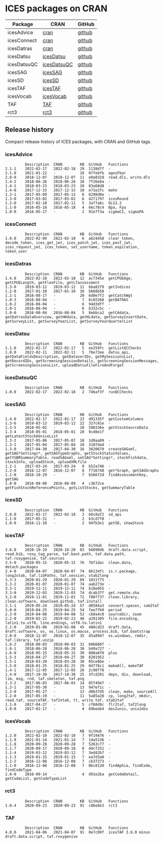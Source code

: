 # ICES packages on CRAN

Package     | CRAN                                                          | GitHub
----------- | ------------------------------------------------------------- | ------
icesAdvice  | [cran](https://cran.r-project.org/package=icesAdvice)         | [github](https://github.com/ices-tools-prod/icesAdvice)
icesConnect | [cran](https://cran.r-project.org/package=icesConnect)        | [github](https://github.com/ices-tools-prod/icesConnect)
icesDatras  | [cran](https://cran.r-project.org/package=icesDatras)         | [github](https://github.com/ices-tools-prod/icesDatras)
icesDatsu   | [icesDatsu](https://cran.r-project.org/package=icesDatsu)     | [github](https://github.com/ices-tools-prod/icesDatsu)
icesDatsuQC | [icesDatsuQC](https://cran.r-project.org/package=icesDatsuQC) | [github](https://github.com/ices-tools-prod/icesDatsuQC)
icesSAG     | [icesSAG](https://cran.r-project.org/package=icesSAG)         | [github](https://github.com/ices-tools-prod/icesSAG)
icesSD      | [icesSD](https://cran.r-project.org/package=icesSD)           | [github](https://github.com/ices-tools-prod/icesSD)
icesTAF     | [icesTAF](https://cran.r-project.org/package=icesTAF)         | [github](https://github.com/ices-tools-prod/icesTAF)
icesVocab   | [icesVocab](https://cran.r-project.org/package=icesVocab)     | [github](https://github.com/ices-tools-prod/icesVocab)
TAF         | [TAF](https://cran.r-project.org/package=TAF)                 | [github](https://github.com/ices-tools-prod/TAF)
rct3        | [rct3](https://cran.r-project.org/package=rct3)               | [github](https://github.com/ices-tools-prod/rct3)

## Release history

Compact release history of ICES packages, with CRAN and GitHub tags.

### icesAdvice

```
         Description  CRAN        KB  GitHub   Functions
2.1.1    2022-02-17   2022-02-18  29  1138d7f  -
2.1.0    2021-01-22   -           18  07febfb  agesFbar
2.0-0    2018-12-07   2018-12-07  11  e0a832d  read.dls, write.dls
1.4-2    2018-06-26   2018-06-26  10  7f26e8a  -
1.4-1    2018-03-23   2018-03-23  10  03a68d8  -
1.4-0    2017-12-15   2017-12-15  10  e71e2fc  mohn
1.3-1    2017-05-09   2017-05-13   6  6298d8e  -
1.3-0    2017-03-02   2017-03-02   6  4271797  icesRound
1.2-0    2017-02-10   2017-02-11   5  3af7a6c  DLS3.2
1.1-0    2016-05-18   2016-05-18   4  66c78c4  Bpa, Fpa
1.0-0    2016-05-17   -            2  91e7f3a  sigmaCI, sigmaPA
```

### icesConnect

```
         Description  CRAN        KB  GitHub   Functions
1.0.0    2022-02-09   2022-02-10   6  a624458  clear_token, decode_token, ices_get_jwt, ices_patch_jwt, ices_post_jwt, ices_request_jwt, ices_token, set_username, token_expiration, token_user
```

### icesDatras

```
         Description  CRAN        KB  GitHub   Functions
1.4.0    2022-02-10   2022-02-10  12  ac7345e  getCPUEAge, getCPUELength, getFlexFile, getLTassessment
1.3-0    2019-03-12   2019-03-12  11  bba82f9  getIndices
1.2-0    2017-01-10   2017-01-10  10  bb68b58  -
1.1-1    2016-08-17   -           20  6d0e7f2  getCatchWgt
1.0-3    2016-08-04   -            7  6c65268  getDATRAS
1.0-2    2016-08-04   -            6  94d3dff  -
1.0-1    2016-08-04   -            6  b332c5c  -
1.0-0    2016-08-04   2016-08-04   5  8ebbca2  getCAdata, getDatrasDataOverview, getHHdata, getHLdata, getSurveyInsertDate, getSurveyList, getSurveyYearList, getSurveyYearQuarterList
```

### icesDatsu

```
         Description  CRAN        KB  GitHub   Functions
1.1.0    2022-02-17   2022-02-17   5  ee259fc  getListQCChecks
1.0.0    2022-02-11   2022-02-11   5  7be73ee  datsu_api, getDataFieldsDescription, getDataverIDs, getMySessionsList, getRecordIDs, getScreeningSessionDetails, getScreeningSessionMessages, getScreeningSessionsList, uploadDatsuFileFireAndForget
```

### icesDatsuQC

```
         Description  CRAN        KB  GitHub   Functions
1.0.0    2022-02-17   2022-02-18   2  74baf3f  runQCChecks
```

### icesSAG

```
         Description  CRAN        KB  GitHub   Functions
1.4.0    2022-02-17   2022-02-17  23  d91335f  getCustomColumns
1.3-6    2019-03-13   2019-03-12  22  327c81e  -
1.3-5    2018-05-02   -           20  588336e  getStockSourceData
1.3-4    2018-05-01   2018-05-01  20  9cd8e1f  getLatestStockAdviceList
1.3-2    2017-05-06   2017-05-07  18  1d9aa89  -
1.3-1    2017-05-04   2017-05-04  18  3107dad  -
1.3-0    2017-04-30   2017-04-30  16  3620670  createSAGxml, getSAG*Settings*, getSAGTypeGraphs, getStockStatusValues, getYSBRSummaryTable, readSAGxml, setSAG*Settings*, stockFishdata, stockInfo, uploadStock, uploadXMLfile
1.2-1    2017-03-24   2017-03-24   9  b52a746  -
1.2-0    2016-12-07   2016-12-07   8  f716748  get*Graph, getSAGGraphs
1.1-0    2016-10-29   -            7  b566f2d  findAssessmentKey, getSAG
1.0-0    2016-08-08   2016-08-09   4  c3672ce  getFishStockReferencePoints, getListStocks, getSummaryTable
```

### icesSD

```
         Description  CRAN        KB  GitHub   Functions
2.0.0    2022-02-17   2022-02-18   3  68c8af2  sd_api
1.1-0    2017-05-31   -            2  b3cd7f8  -
1.0-0    2016-11-10   -            2  94fb3e1  getSD, showStock
```

### icesTAF

```
         Description  CRAN        KB  GitHub   Functions
3.6.0    2020-10-19   2020-10-20  83  b6890db  draft.data.script, read.bib, roxy_tag_parse, taf.boot.path, taf.data.path, taf.roxygenise, taf.sources
3.5-0    2020-05-15   2020-05-15  76  7bf1dac  clean.data, detach.packages
3.4-0    2020-04-07   2020-04-07  74  86134fc  is.r.package, long2xtab, taf.libPaths, taf.session, xtab2long
3.3-3    2020-01-29   2020-01-29  69  1031f75  -
3.3-2    2020-01-07   2020-01-07  74  aab273e  -
3.3-1    2019-12-11   2019-12-11  74  b18e055  -
3.3-0    2019-12-03   2019-11-03  74  dcab37f  get.remote.sha
3.2-0    2019-11-01   2019-11-01  72  f807737  clean.library, clean.software, download.github, taf.install
3.1-1    2019-05-24   2019-05-24  57  d8584a3  convert.spaces, sam2taf
3.0-0    2019-04-25   2019-04-25  54  fee7fb9  period
2.3-0    2019-04-08   2019-04-08  52  cb0a4c0  sourceDir, zoom
2.2-0    2019-02-22   2019-02-22  48  a291305  file.encoding, latin1.to.utf8, line.endings, utf8.to.latin1
2.1-0    2019-01-08   2019-01-08  45  480cd23  draft.data, draft.software, os, os.linux, os.macos, process.bib, taf.bootstrap
2.0-0    2018-12-07   2018-12-07  35  d5a8947  os.windows, rmdir, taf.library, taf.unzip
1.6-2    2018-08-03   2018-08-03  31  606606f  -
1.6-1    2018-06-28   2018-06-28  30  b49a727  -
1.6-0    2018-05-15   2018-05-15  30  080a8f0  plus
1.5-3    2018-04-27   2018-04-27  30  8201952  -
1.5-1    2018-03-20   2018-03-20  30  05ce8be  -
1.5-0    2018-01-25   2018-01-25  29  0d778c1  makeAll, makeTAF
1.4-1    2017-12-05   2017-12-05  26  2c98f78  -
1.4-0    2017-10-30   2017-10-30  25  3fcd281  deps, div, download, lim, msg, rnd, taf.skeleton, taf.png
1.3-2    2017-06-03   2017-06-03  14  85f4947  -
1.3-1    2017-05-30   -           13  947ef1c  -
1.3-0    2017-05-27   -           13  d8637d5  clean, make, sourceAll
1.2-0    2017-05-19   -           11  5a85a20  cp, long2taf, mkdir, read.taf, sourceTAF, taf2xtab, tt, write.taf, xtab2taf
1.1-0    2017-04-27   -            5  cf68d9c  flr2taf, taf2long
1.0-0    2017-02-17   -            4  69beeb4  dos2unix, unix2dos
```

### icesVocab

```
         Description  CRAN        KB  GitHub   Functions
1.2.0    2022-02-10   2022-02-10   7  9f19476  -
1.1.9    2021-01-14   2021-01-14   7  14a5136  -
1.1.8    2020-09-28   2020-09-28   7  5263c77  -
1.1.7    2020-09-17   2020-09-18   8  d4cf251  -
1.1-4    2019-03-12   2019-03-12   7  3e482b7  -
1.1-3    2019-01-15   2019-01-15   7  ea7d3a0  -
1.1-2    2016-12-08   2016-12-08   7  cb37273  -
1.1-0    2016-12-08   2016-12-08   7  0bc8120  findAphia, findCode, findCodeType
1.0-0    2016-09-14   -            4  d91e2ba  getCodeDetail, getCodeList, getCodeTypeList
```

### rct3

```
         Description  CRAN        KB  GitHub   Functions
1.0.4    2020-09-23   2020-09-23  91  c86e8e3  rct3
```

### TAF

```
         Description  CRAN        KB  GitHub   Functions
4.0.0    2021-04-06   2021-04-07  91  0e7c09f  icesTAF 3.6.0 minus draft.data.script, taf.roxygenise
```
